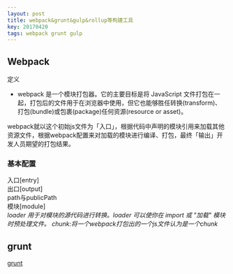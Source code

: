 ```yaml
---
layout: post
title: webpack&grunt&gulp&rollup等构建工具
key: 20170420
tags: webpack grunt gulp 
---
```


## Webpack  
   
定义      

*  webpack 是一个模块打包器。它的主要目标是将 JavaScript 文件打包在一起，打包后的文件用于在浏览器中使用，但它也能够胜任转换(transform)、打包(bundle)或包裹(package)任何资源(resource or asset)。     
   
webpack就以这个初始js文件为「入口」，根据代码中声明的模块引用来加载其他资源文件，根据webpack配置来对加载的模块进行编译、打包，最终「输出」开发人员期望的打包结果。  
### 基本配置      
入口[entry]  
出口[output]    
path与publicPath  
模块[module]  
*loader 用于对模块的源代码进行转换。loader 可以使你在 import 或 "加载" 模块时预处理文件。*
*chunk:将一个webpack打包出的一个js文件认为是一个chunk*  
## grunt
[grunt](http://www.gruntjs.net/getting-started)